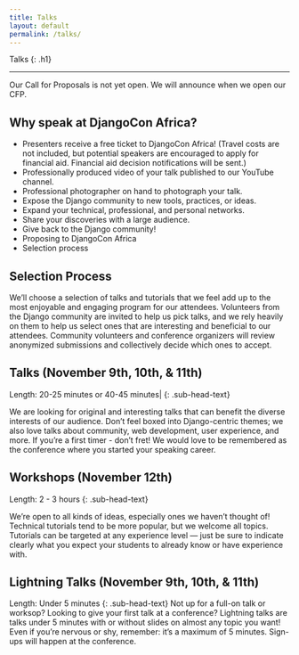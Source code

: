 ```yaml
---
title: Talks
layout: default
permalink: /talks/
---
```

Talks
{: .h1}

---

Our Call for Proposals is not yet open. We will announce when we open our CFP. 

## Why speak at DjangoCon Africa?
- Presenters receive a free ticket to DjangoCon Africa! (Travel costs are not included, but potential speakers are encouraged to apply for financial aid. Financial aid decision notifications will be sent.)
- Professionally produced video of your talk published to our YouTube channel. 
- Professional photographer on hand to photograph your talk. 
- Expose the Django community to new tools, practices, or ideas.
- Expand your technical, professional, and personal networks.
- Share your discoveries with a large audience.
- Give back to the Django community!
- Proposing to DjangoCon Africa
- Selection process

## Selection Process
We’ll choose a selection of talks and tutorials that we feel add up to the most enjoyable and engaging program for our attendees. Volunteers from the Django community are invited to help us pick talks, and we rely heavily on them to help us select ones that are interesting and beneficial to our attendees. Community volunteers and conference organizers will review anonymized submissions and collectively decide which ones to accept.

## Talks (November 9th, 10th, & 11th)
Length: 20-25 minutes or 40-45 minutes|
{: .sub-head-text}

We are looking for original and interesting talks that can benefit the diverse interests of our audience. Don’t feel boxed into Django-centric themes; we also love talks about community, web development, user experience, and more. If you’re a first timer - don’t fret! We would love to be remembered as the conference where you started your speaking career.

## Workshops (November 12th)
Length: 2 - 3 hours
{: .sub-head-text}

We’re open to all kinds of ideas, especially ones we haven’t thought of! Technical tutorials tend to be more popular, but we welcome all topics. Tutorials can be targeted at any experience level — just be sure to indicate clearly what you expect your students to already know or have experience with.

## Lightning Talks (November 9th, 10th, & 11th)
Length: Under 5 minutes
{: .sub-head-text}
Not up for a full-on talk or worksop? Looking to give your first talk at a conference? Lightning talks are talks under 5 minutes with or without slides on almost any topic you want! Even if you’re nervous or shy, remember: it’s a maximum of 5 minutes. Sign-ups will happen at the conference.

